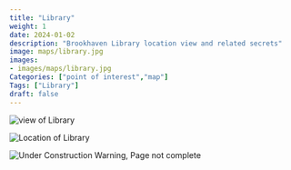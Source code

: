 ```yaml
---
title: "Library"
weight: 1
date: 2024-01-02
description: "Brookhaven Library location view and related secrets"
image: maps/library.jpg
images:
- images/maps/library.jpg
Categories: ["point of interest","map"]
Tags: ["Library"]
draft: false
--- 
```



<!-- ![LOC PIC]() -->

![view of Library](/images/maps/library.jpg)

![Location of Library](/images/maps/library.png)

![Under Construction Warning, Page not complete](/images/under_construction.png)

<!-- <hr style="background-color: #28b44c" size=8>

### CaseBook Items

- [URL](/)

<hr style="background-color: #28b44c" size=8>

### Quests

- [URL](/) -->
